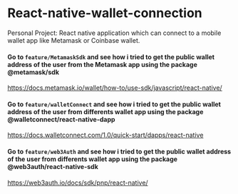 # React-native-wallet-connection
Personal Project: React native application which can connect to a mobile wallet app like Metamask or Coinbase wallet.

#### Go to `feature/MetamaskSdk` and see how i tried to get the public wallet address of the user from the Metamask app using the package @metamask/sdk
https://docs.metamask.io/wallet/how-to/use-sdk/javascript/react-native/

#### Go to `feature/walletConnect` and see how i tried to get the public wallet address of the user from differents wallet app using the package @walletconnect/react-native-dapp
https://docs.walletconnect.com/1.0/quick-start/dapps/react-native

#### Go to `feature/web3Auth` and see how i tried to get the public wallet address of the user from differents wallet app using the package @web3auth/react-native-sdk
https://web3auth.io/docs/sdk/pnp/react-native/
